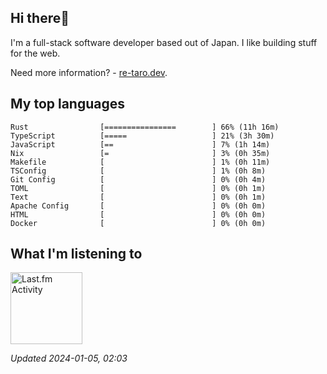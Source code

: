 <!-- deno-fmt-ignore-file -->
## Hi there👋

I'm a full-stack software developer based out of Japan. I like building stuff for the web.

Need more information? - [re-taro.dev](https://re-taro.dev).



## My top languages

```
Rust                [================        ] 66% (11h 16m)
TypeScript          [=====                   ] 21% (3h 30m)
JavaScript          [==                      ] 7% (1h 14m)
Nix                 [=                       ] 3% (0h 35m)
Makefile            [                        ] 1% (0h 11m)
TSConfig            [                        ] 1% (0h 8m)
Git Config          [                        ] 0% (0h 4m)
TOML                [                        ] 0% (0h 1m)
Text                [                        ] 0% (0h 1m)
Apache Config       [                        ] 0% (0h 0m)
HTML                [                        ] 0% (0h 0m)
Docker              [                        ] 0% (0h 0m)
```


## What I'm listening to


<a href="https://github.com/kiosion/toru">
  <picture>
    <source media="(prefers-color-scheme: dark)" srcset="https://toru.kio.dev/api/v1/re-taro?blur&border_width=0&border_radius=26&theme=nord">
    <source media="(prefers-color-scheme: light)" srcset="https://toru.kio.dev/api/v1/re-taro?blur&border_width=0&border_radius=26&theme=light">
    <img alt="Last.fm Activity" src="https://toru.kio.dev/api/v1/re-taro?blur&border_width=0&border_radius=26" height="115" />
  </picture>
</a>

<br />

_Updated 2024-01-05, 02:03_
